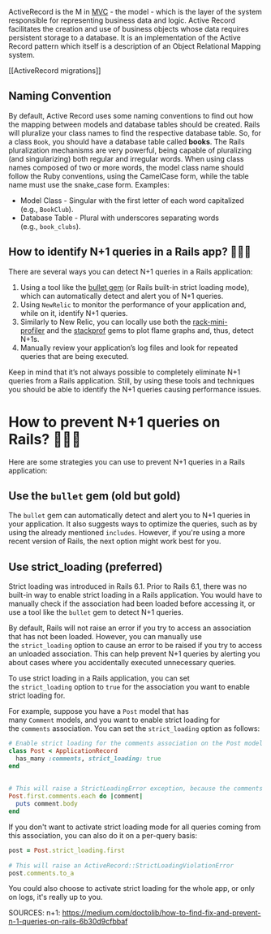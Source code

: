 ActiveRecord is the M in [MVC](https://en.wikipedia.org/wiki/Model%E2%80%93view%E2%80%93controller) - the model - which is the layer of the system responsible for representing business data and logic. Active Record facilitates the creation and use of business objects whose data requires persistent storage to a database. It is an implementation of the Active Record pattern which itself is a description of an Object Relational Mapping system.

[[ActiveRecord migrations]]
## Naming Convention

By default, Active Record uses some naming conventions to find out how the mapping between models and database tables should be created. Rails will pluralize your class names to find the respective database table. So, for a class `Book`, you should have a database table called **books**. The Rails pluralization mechanisms are very powerful, being capable of pluralizing (and singularizing) both regular and irregular words. When using class names composed of two or more words, the model class name should follow the Ruby conventions, using the CamelCase form, while the table name must use the snake_case form. Examples:

- Model Class - Singular with the first letter of each word capitalized (e.g., `BookClub`).
- Database Table - Plural with underscores separating words (e.g., `book_clubs`).


## How to identify N+1 queries in a Rails app? 🕵🏻‍♂️

There are several ways you can detect N+1 queries in a Rails application:

1. Using a tool like the [bullet gem](https://github.com/flyerhzm/bullet) (or Rails built-in strict loading mode), which can automatically detect and alert you of N+1 queries.
2. Using `NewRelic` to monitor the performance of your application and, while on it, identify N+1 queries.
3. Similarly to New Relic, you can locally use both the [rack-mini-profiler](https://github.com/MiniProfiler/rack-mini-profiler) and the [stackprof](https://github.com/tmm1/stackprof) gems to plot flame graphs and, thus, detect N+1s.
4. Manually review your application’s log files and look for repeated queries that are being executed.

Keep in mind that it’s not always possible to completely eliminate N+1 queries from a Rails application. Still, by using these tools and techniques you should be able to identify the N+1 queries causing performance issues.

# How to prevent N+1 queries on Rails? ‍👨🏻‍⚕️

Here are some strategies you can use to prevent N+1 queries in a Rails application:

## Use the `bullet` gem (old but gold)

The `bullet` gem can automatically detect and alert you to N+1 queries in your application. It also suggests ways to optimize the queries, such as by using the already mentioned `includes`. However, if you're using a more recent version of Rails, the next option might work best for you.

## Use strict_loading (preferred)

Strict loading was introduced in Rails 6.1. Prior to Rails 6.1, there was no built-in way to enable strict loading in a Rails application. You would have to manually check if the association had been loaded before accessing it, or use a tool like the `bullet` gem to detect N+1 queries.

By default, Rails will not raise an error if you try to access an association that has not been loaded. However, you can manually use the `strict_loading` option to cause an error to be raised if you try to access an unloaded association. This can help prevent N+1 queries by alerting you about cases where you accidentally executed unnecessary queries.

To use strict loading in a Rails application, you can set the `strict_loading` option to `true` for the association you want to enable strict loading for.

For example, suppose you have a `Post` model that has many `Comment` models, and you want to enable strict loading for the `comments` association. You can set the `strict_loading` option as follows:
```ruby
# Enable strict loading for the comments association on the Post model  
class Post < ApplicationRecord  
  has_many :comments, strict_loading: true  
end  
  
  
# This will raise a StrictLoadingError exception, because the comments have not been loaded  
Post.first.comments.each do |comment|  
  puts comment.body  
end
```

If you don't want to activate strict loading mode for all queries coming from this association, you can also do it on a per-query basis:

```ruby
post = Post.strict_loading.first  
  
# This will raise an ActiveRecord::StrictLoadingViolationError  
post.comments.to_a
```

You could also choose to activate strict loading for the whole app, or only on logs, it's really up to you.


SOURCES:
n+1: https://medium.com/doctolib/how-to-find-fix-and-prevent-n-1-queries-on-rails-6b30d9cfbbaf